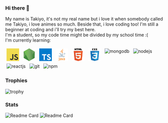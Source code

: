 ### Hi there 👋

My name is Takiyo, it's not my real name but i love it when somebody called me Takiyo, i love animes so much. Beside that, i love coding too! I'm still a beginner at coding and i'll try my best here.  
I'm a student, so my code time might be divided by my school time :(  
I'm currently learning:
<p>
  <img src="https://raw.githubusercontent.com/github/explore/80688e429a7d4ef2fca1e82350fe8e3517d3494d/topics/javascript/javascript.png" alt="JavaScript" height="40" style="vertical-align: top; margin: 4px">
  <img src="https://raw.githubusercontent.com/github/explore/80688e429a7d4ef2fca1e82350fe8e3517d3494d/topics/nodejs/nodejs.png" alt="Node.js" height="40" style="vertical-align: top; margin: 4px">
  <img src="https://raw.githubusercontent.com/github/explore/80688e429a7d4ef2fca1e82350fe8e3517d3494d/topics/typescript/typescript.png" alt="TypeScript" height="40" style="vertical-align: top; margin: 4px">
  <img src="https://raw.githubusercontent.com/github/explore/80688e429a7d4ef2fca1e82350fe8e3517d3494d/topics/java/java.png" alt="java" height="40" style="vertical-align: top; margin: 4px">
  <img src="https://raw.githubusercontent.com/github/explore/80688e429a7d4ef2fca1e82350fe8e3517d3494d/topics/html/html.png" alt="html" height="40" style="vertical-align: top; margin: 4px">
  <img src="https://raw.githubusercontent.com/github/explore/80688e429a7d4ef2fca1e82350fe8e3517d3494d/topics/css/css.png" alt="css" height="40" style="vertical-align: top; margin: 4px">
  <img src="https://i.imgur.com/iyCgQBm.png" alt="mongodb" height="40" style="vertical-align: top; margin: 4px">
  <img src="https://i.imgur.com/MGCDBYq.png" alt="nodejs" height="40" style="vertical-align: top; margin: 4px">
  <img src="https://i.imgur.com/TY99Kd0.png" alt="reactjs" height="40" style="vertical-align: top; margin: 4px">
  <img src="https://git-scm.com/images/logos/downloads/Git-Icon-1788C.png" alt="git" height="40" style="vertical-align: top; margin: 4px">
  <img src="https://i.imgur.com/vfjbChl.png" alt="npm" height="40" style="vertical-align: top; margin: 4px">
</p>

### Trophies
![trophy](https://github-profile-trophy.vercel.app/?username=Takiyo0&theme=onedark)

### Stats
![Readme Card](https://github-readme-stats.vercel.app/api?username=Takiyo0&show_icons=true&theme=radical)
![Readme Card](https://github-readme-stats.vercel.app/api/top-langs/?username=Takiyo0&show_icons=true&theme=radical)
